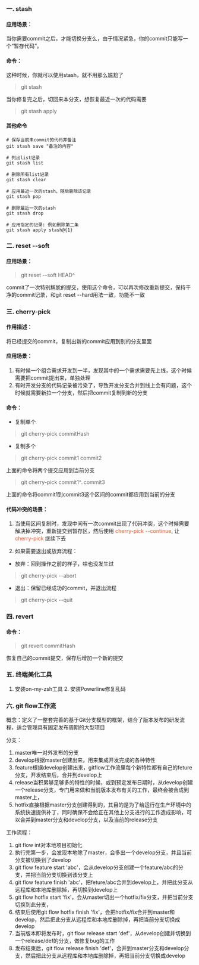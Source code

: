 ### 一. stash
#### 应用场景：
当你需要commit之后，才能切换分支么，由于情况紧急，你的commit只能写一个“暂存代码”。
#### 命令：
这种时候，你就可以使用stash，就不用那么尴尬了
> git stash

当你修复完之后，切回来本分支，想恢复最近一次的代码需要
> git stash apply

#### 其他命令
```
# 保存当前未commit的代码并备注
git stash save "备注的内容"

# 列出list记录
git stash list

# 删除所有list记录
git stash clear

# 应用最近一次的stash，随后删除该记录
git stash pop

# 删除最近一次的stash
git stash drop

# 应用指定的记录: 例如删除第二条
git stash apply stash@{1}
```
### 二. reset --soft
#### 应用场景：
> git reset --soft HEAD^

commit了一次特别尴尬的提交，使用这个命令，可以再次修改重新提交，保持干净的commit记录，和git reset --hard用法一致，功能不一致

### 三. cherry-pick
#### 作用描述：
将已经提交的commit，复制出新的commit应用到别的分支里面

#### 应用场景：
1. 有时候一个组合需求开发到一半，发现其中的一个需求需要先上线，这个时候需要把commit提出来，单独处理
2. 有时开发分支的代码记录被污染了，导致开发分支合并到线上会有问题，这个时候就需要新拉一个分支，然后把commit复制到新的分支

#### 命令：
- 复制单个
> git cherry-pick commitHash
- 复制多个
> git cherry-pick commit1 commit2

上面的命令将两个提交应用到当前分支

> git cherry-pick commit1^..commit3

上面的命令将commit1到commit3这个区间的commit都应用到当前的分支

#### 代码冲突的场景：
1. 当使用区间复制时，发现中间有一次commit出现了代码冲突，这个时候需要解决掉冲突，重新提交到暂存区，然后使用 <font color=#ff502c>cherry-pick --continue</font>,
让 <font color=#ff502c>cherry-pick</font> 继续下去

2. 如果需要退出或放弃流程：
- 放弃：回到操作之前的样子，啥也没发生过
> git cherry-pick --abort
- 退出：保留已经成功的commit，并退出流程
> git cherry-pick --quit

### 四. revert
#### 命令：
> git revert commitHash

恢复自己的commit提交，保存后增加一个新的提交

### 五. 终端美化工具
1. 安装on-my-zsh工具 2. 安装Powerline修复乱码

### 六. git flow工作流
概念：定义了一整套完善的基于Git分支模型的框架，结合了版本发布的研发流程，适合管理具有固定发布周期的大型项目

分支：
1. master唯一对外发布的分支
2. develop根据master创建出来，用来集成开发完成的各种特性
3. feature根据develop创建出来，gitflow工作流里每个新特性都有自己的feture分支，开发结束后，合并到develop上
4. release当积累够足够多的特性的时候，或到预定发布日期时，从develop创建一个release分支，专门用来做和当前版本发布有关的工作，最终会被合成到master上，
5. hotfix直接根据master分支创建得到的，其目的是为了给运行在生产环境中的系统快速提供补丁，同时确保不会给正在其他上分支进行的工作造成影响，可以合并到master分支和develop分支，以及当前的release分支

工作流程：
1. git flow int对本地项目初始化
2. 执行完第一步，会发现本地除了master，会多出一个develop分支，并且当前分支被切换到了develop
3. git flow feature start 'abc'，会从develop分支创建一个feature/abc的分支，并把当前分支切换到该分支上
4. git flow feature finish 'abc'，把feture/abc合并到develop上，并把此分支从远程库和本地库删除掉，再切换到develop上
5. git flow hotfix start 'fix'，会从master切出一个hotfix/fix分支，并把当前分支切换到此分支，
6. 结束后使用git flow hotfix finish 'fix'，会把hotfix/fix合并到master和develop，然后把此分支从远程库和本地库删除掉，再把当前分支切换成develop
7. 当前版本即将发布时，git flow release start 'def'，从develop创建并切换到一个release/def的分支，做修复bug的工作
8. 发布结束后，git flow release finish 'def'，合并到master分支和develop分支，然后把此分支从远程库和本地库删除掉，再把当前分支切换成develop